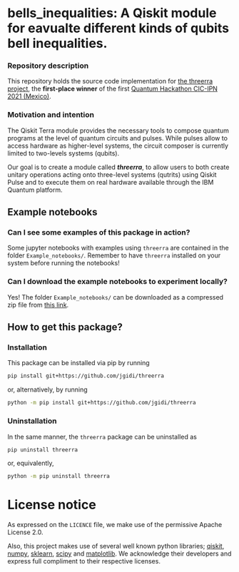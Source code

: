 # bells_inequalities: A Qiskit module for eavualte different kinds of qubits bell inequalities.

### Repository description

This repository holds the source code implementation for [the threerra project](https://qiskitfallfest.hypeinnovation.com/servlet/hype/IMT?documentTableId=396317851978759375&userAction=Browse&templateName=&documentId=f475bb33e0e0758a98b1c90d754aeab4), the **first-place winner** of the first [Quantum Hackathon CIC-IPN 2021 (Mexico)](https://qiskitfallfest.hypeinnovation.com/servlet/hype/IMT?documentTableId=396317851978733212&userAction=Browse&templateName=&documentId=184ef5cd6b1e8c527512c0231f5f474a).

### Motivation and intention

The Qiskit Terra module provides the necessary tools to compose quantum programs at the level of quantum circuits and pulses. While pulses allow to access hardware as higher-level systems, the circuit composer is currently limited to two-levels systems (qubits).

Our goal is to create a module called ***threerra***, to allow users to both create unitary operations acting onto three-level systems (qutrits) using Qiskit Pulse and to execute them on real hardware available through the IBM Quantum platform.

## Example notebooks

### Can I see some examples of this package in action?

Some jupyter notebooks with examples using `threerra` are contained in the folder `Example_notebooks/`. Remember to have `threerra` installed on your system before running the notebooks!

### Can I download the example notebooks to experiment locally?

Yes! The folder `Example_notebooks/` can be downloaded as a compressed zip file from [this link](https://gitlab.com/jgidi/threerra/-/archive/master/threerra-master.zip?path=Example_notebooks).


## How to get this package?

### Installation

This package can be installed via pip by running

```sh
pip install git+https://github.com/jgidi/threerra
```
    
or, alternatively, by running

```sh
python -m pip install git+https://github.com/jgidi/threerra
```
    
### Uninstallation

In the same manner, the `threerra` package can be uninstalled as

```sh
pip uninstall threerra
```

or, equivalently,

```sh
python -m pip uninstall threerra
```

# License notice

As expressed on the `LICENCE` file, we make use of the permissive Apache License 2.0.

Also, this project makes use of several well known python libraries; [qiskit](https://qiskit.org/), [numpy](https://numpy.org/), [sklearn](https://qiskit.org/), [scipy](https://www.scipy.org/) and [matplotlib](https://matplotlib.org/). We acknowledge their developers and express full compliment to their respective licenses.
